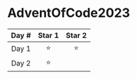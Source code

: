 # AdventOfCode2023

| Day # | Star 1 | Star 2 |
| :---: | :----: | :----: |
| Day 1 |   ⭐   |   ⭐   |
| Day 2 |   ⭐   |        |
